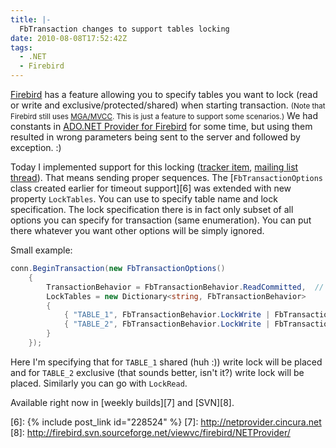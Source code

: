```yaml
---
title: |-
  FbTransaction changes to support tables locking
date: 2010-08-08T17:52:42Z
tags:
  - .NET
  - Firebird
---
```

[Firebird][1] has a feature allowing you to specify tables you want to lock (read or write and exclusive/protected/shared) when starting transaction. <small>(Note that Firebird still uses [MGA/MVCC][2]. This is just a feature to support some scenarios.)</small> We had constants in [ADO.NET Provider for Firebird][3] for some time, but using them resulted in wrong parameters being sent to the server and followed by exception. :)

Today I implemented support for this locking ([tracker item][4], [mailing list thread][5]). That means sending proper sequences. The [`FbTransactionOptions` class created earlier for timeout support][6] was extended with new property `LockTables`. You can use to specify table name and lock specification. The lock specification there is in fact only subset of all options you can specify for transaction (same enumeration). You can put there whatever you want other options will be simply ignored.

Small example:

```csharp
conn.BeginTransaction(new FbTransactionOptions()
	{
		TransactionBehavior = FbTransactionBehavior.ReadCommitted,  // etc.
		LockTables = new Dictionary<string, FbTransactionBehavior>
		{
			{ "TABLE_1", FbTransactionBehavior.LockWrite | FbTransactionBehavior.Shared },
			{ "TABLE_2", FbTransactionBehavior.LockWrite | FbTransactionBehavior.Exclusive }
		}
	});
```

Here I'm specifying that for `TABLE_1` shared (huh :)) write lock will be placed and for `TABLE_2` exclusive (that sounds better, isn't it?) write lock will be placed. Similarly you can go with `LockRead`.

Available right now in [weekly builds][7] and [SVN][8].

[1]: http://www.firebirdsql.org
[2]: http://en.wikipedia.org/wiki/Multiversion_concurrency_control
[3]: http://www.firebirdsql.org/index.php?op=files&id=netprovider
[4]: http://tracker.firebirdsql.org/browse/DNET-338
[5]: http://firebird.1100200.n4.nabble.com/Transaction-configuration-with-the-ADO-NET-Data-provider-for-Firebird-td2311603.html
[6]: {% include post_link id="228524" %}
[7]: http://netprovider.cincura.net
[8]: http://firebird.svn.sourceforge.net/viewvc/firebird/NETProvider/